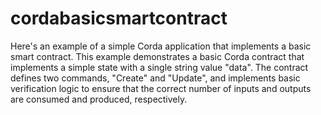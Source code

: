 # cordabasicsmartcontract
Here's an example of a simple Corda application that implements a basic smart contract.
This example demonstrates a basic Corda contract that implements a simple state with a single string value "data". The contract defines two commands, 
"Create" and "Update", and implements basic verification logic to ensure that the correct number 
of inputs and outputs are consumed and produced, respectively.
